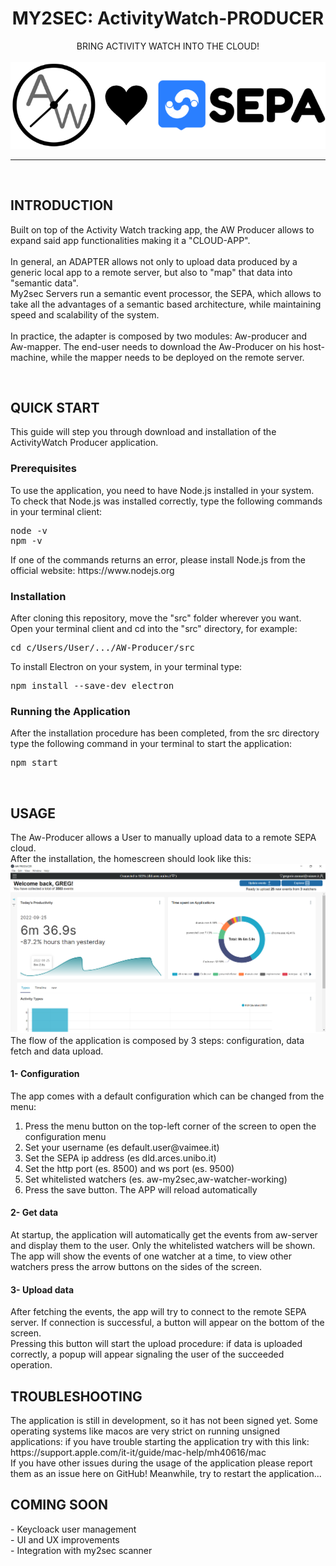 <div align="center">
  <h1>MY2SEC: ActivityWatch-PRODUCER</h1>
  BRING ACTIVITY WATCH INTO THE CLOUD!<br><br>
  <img src="img/awlovesepa.png"></img>
</div>
<hr>
<br>

<!--#############
INTRODUCTION
###############-->
<h2>INTRODUCTION</h2>
<p>
  Built on top of the Activity Watch tracking app, the AW Producer allows to expand said app functionalities making it a "CLOUD-APP". <br><br>In general, an    ADAPTER   allows not only to upload data produced by a generic local app to a remote server, but also to "map" that data into "semantic data".<br>
  My2sec Servers run a semantic event processor, the SEPA, which allows to take all the advantages of a semantic based architecture, while maintaining speed and        scalability of the system.<br><br> In practice, the adapter is composed by two modules: Aw-producer and Aw-mapper. The end-user needs to download the Aw-Producer on   his host-machine, while the mapper needs to be deployed on the remote server. 
</p>
<br>


<!--#############
INSTALLATION GUIDE
###############-->
<h2>QUICK START</h2>
<p>This guide will step you through download and installation of the ActivityWatch Producer application.</p>
      
<h3>Prerequisites</h3>
<p>
  To use the application, you need to have Node.js installed in your system.
  <br>
  To check that Node.js was installed correctly, type the following commands in your terminal client:
  <br>
  <pre>node -v<br>npm -v</pre>
  If one of the commands returns an error, please install Node.js from the official website: <a>https://www.nodejs.org</a>
</p>

<h3>Installation</h3>
<p>
  After cloning this repository, move the "src" folder wherever you want. 
  <br>
  Open your terminal client and cd into the "src" directory, for example:
  <pre>cd c/Users/User/.../AW-Producer/src</pre>
  To install Electron on your system, in your terminal type:
  <pre>npm install --save-dev electron</pre>
</p>

<h3>Running the Application</h3>
<p>
  After the installation procedure has been completed, from the src directory type the following command in your terminal to start the application: 
  <pre>npm start</pre>
</p>
<br>
 
 
<h2>USAGE</h2> 
<p>
The Aw-Producer allows a User to manually upload data to a remote SEPA cloud.<br>
After the installation, the homescreen should look like this:
<img src="img/AwProducer.PNG"></img>
The flow of the application is composed by 3 steps: configuration, data fetch and data upload.
</p>
<h4>1- Configuration</h4> 
<p>The app comes with a default configuration which can be changed from the menu:</p>
  <ol>
    <li>Press the menu button on the top-left corner of the screen to open the configuration menu</li>
    <li>Set your username (es default.user@vaimee.it)</li>
    <li>Set the SEPA ip address (es dld.arces.unibo.it)</li>
    <li>Set the http port (es. 8500) and ws port (es. 9500)</li>
    <li>Set whitelisted watchers (es. aw-my2sec,aw-watcher-working)</li>
    <li>Press the save button. The APP will reload automatically</li>
  </ol>

<h4>2- Get data</h4> 
<p>
At startup, the application will automatically get the events from aw-server and display them to the user. Only the whitelisted watchers will be shown.<br>
The app will show the events of one watcher at a time, to view other watchers press the arrow buttons on the sides of the screen.
</p>

<h4>3- Upload data</h4> 
<p>
After fetching the events, the app will try to connect to the remote SEPA server. If connection is successful, a button will appear on the bottom of the screen.<br>
Pressing this button will start the upload procedure: if data is uploaded correctly, a popup will appear signaling the user of the succeeded operation.
</p>




<h2>TROUBLESHOOTING</h2> 
<p>
The application is still in development, so it has not been signed yet. Some operating systems like macos are very strict on running unsigned applications: if you have trouble starting the application try with this link: https://support.apple.com/it-it/guide/mac-help/mh40616/mac<br>
If you have other issues during the usage of the application please report them as an issue here on GitHub! Meanwhile, try to restart the application...
</p>

<h2>COMING SOON</h2> 
<p>
- Keycloack user management<br>
- UI and UX improvements<br>
- Integration with my2sec scanner
</p> 
  
  






